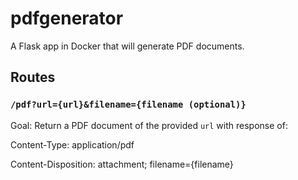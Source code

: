 # pdfgenerator

A Flask app in Docker that will generate PDF documents.

## Routes

### `/pdf?url={url}&filename={filename (optional)}`

Goal: Return a PDF document of the provided `url` with response of:

Content-Type: application/pdf

Content-Disposition: attachment; filename={filename}
